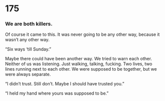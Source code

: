 # 175

### We are both killers.

Of course it came to this. It was never going to be any other way, because it wasn’t any other way.

“Six ways ‘till Sunday.”

Maybe there could have been another way. We tried to warn each other. Neither of us was listening. Just walking, talking, fucking. Two lives, two lines running next to each other. We were supposed to be together, but we were always separate.

“I didn’t trust. Still don’t. Maybe I should have trusted you.”

“I held my hand where yours was supposed to be.”